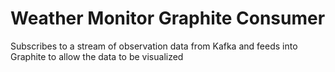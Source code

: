 # Weather Monitor Graphite Consumer

Subscribes to a stream of observation data from Kafka and feeds into Graphite to allow the data to be visualized